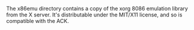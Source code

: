 The x86emu directory contains a copy of the xorg 8086 emulation library from
the X server. It's distributable under the MIT/X11 license, and so is
compatible with the ACK.

